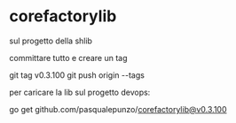 # corefactorylib

sul progetto della shlib 

committare tutto e creare un tag

git tag v0.3.100
git push origin --tags

 

 

per caricare la lib sul progetto devops:

go get github.com/pasqualepunzo/corefactorylib@v0.3.100